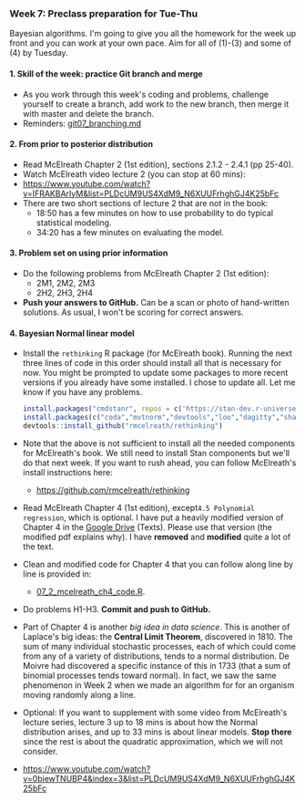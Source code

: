 ### Week 7: Preclass preparation for Tue-Thu

Bayesian algorithms. I'm going to give you all the homework for the week up front and you can work at your own pace. Aim for all of (1)-(3) and some of (4) by Tuesday.

#### 1. Skill of the week: practice Git branch and merge

* As you work through this week's coding and problems, challenge yourself to create a branch, add work to the new branch, then merge it with master and delete the branch.
* Reminders: [git07_branching.md](skills_tutorials/git07_branching.md)

#### 2. From prior to posterior distribution

* Read McElreath Chapter 2 (1st edition), sections 2.1.2 - 2.4.1 (pp 25-40).
* Watch McElreath video lecture 2 (you can stop at 60 mins):
* https://www.youtube.com/watch?v=IFRAKBArIyM&list=PLDcUM9US4XdM9_N6XUUFrhghGJ4K25bFc
* There are two short sections of lecture 2 that are not in the book:
  * 18:50 has a few minutes on how to use probability to do typical statistical modeling.
  * 34:20 has a few minutes on evaluating the model.

#### 3. Problem set on using prior information

* Do the following problems from McElreath Chapter 2 (1st edition):
  * 2M1, 2M2, 2M3
  * 2H2, 2H3, 2H4
* **Push your answers to GitHub.** Can be a scan or photo of hand-written solutions. As usual, I won't be scoring for correct answers.

#### 4. Bayesian Normal linear model

* Install the `rethinking` R package (for McElreath book). Running the next three lines of code in this order should install all that is necessary for now. You might be prompted to update some packages to more recent versions if you already have some installed. I chose to update all. Let me know if you have any problems.
  
  ```r
  install.packages("cmdstanr", repos = c('https://stan-dev.r-universe.dev', getOption("repos")))
  install.packages(c("coda","mvtnorm","devtools","loo","dagitty","shape"))
  devtools::install_github("rmcelreath/rethinking")
  ```

* Note that the above is not sufficient to install all the needed components for McElreath's book. We still need to install Stan components but we'll do that next week. If you want to rush ahead, you can follow McElreath's install instructions here:
  
  * https://github.com/rmcelreath/rethinking

* Read McElreath Chapter 4 (1st edition), except`4.5 Polynomial regression`, which is optional. I have put a heavily modified version of Chapter 4 in the [Google Drive](https://drive.google.com/drive/folders/1b6zM2d5sgrXF4ttY01hBKu5KDYkA9vsV?usp=sharing) (Texts). Please use that version (the modified pdf explains why). I have **removed** and **modified** quite a lot of the text.

* Clean and modified code for Chapter 4 that you can follow along line by line is provided in:
  
  * [07_2_mcelreath_ch4_code.R](07_2_mcelreath_ch4_code.R). 

* Do problems H1-H3. **Commit and push to GitHub.**

* Part of Chapter 4 is another *big idea in data science*. This is another of Laplace's big ideas: the **Central Limit Theorem**, discovered in 1810. The sum of many individual stochastic processes, each of which could come from any of a variety of distributions, tends to a normal distribution. De Moivre had discovered a specific instance of this in 1733 (that a sum of binomial processes tends toward normal). In fact, we saw the same phenomenon in Week 2 when we made an algorithm for for an organism moving randomly along a line.

* Optional: If you want to supplement with some video from McElreath's lecture series, lecture 3 up to 18 mins is about how the Normal distribution arises, and up to 33 mins is about linear models. **Stop there** since the rest is about the quadratic approximation, which we will not consider.

* https://www.youtube.com/watch?v=0biewTNUBP4&index=3&list=PLDcUM9US4XdM9_N6XUUFrhghGJ4K25bFc

